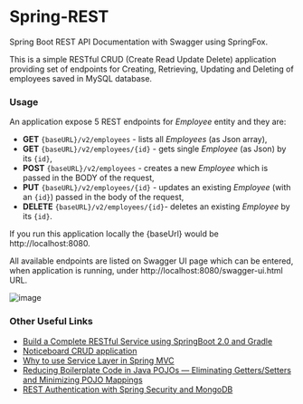 # Spring-REST

Spring Boot REST API Documentation with Swagger using SpringFox.

This is a simple RESTful CRUD (Create Read Update Delete) application providing set of endpoints for Creating, Retrieving, Updating and Deleting of employees saved in MySQL database.



### Usage

An application expose 5 REST endpoints for *Employee* entity and they are:

* **GET** `{baseURL}/v2/employees` - lists all *Employees* (as Json array),
* **GET** `{baseURL}/v2/employees/{id}` - gets single *Employee* (as Json) by its `{id}`,
* **POST** `{baseURL}/v2/employees` - creates a new *Employee* which is passed in the BODY of the request,
* **PUT** `{baseURL}/v2/employees/{id}` - updates an existing *Employee* (with an `{id}`) passed in the body of the request,
* **DELETE** `{baseURL}/v2/employees/{id}`- deletes an existing *Employee* by its `{id}`.

If you run this application locally the {baseUrl} would be http://localhost:8080.

All available endpoints are listed on Swagger UI page which can be entered, when application is running, under http://localhost:8080/swagger-ui.html URL.

![image](https://user-images.githubusercontent.com/65066310/81662561-65424c80-945b-11ea-957f-c527f9b005b5.png)












### Other Useful Links


* [Build a Complete RESTful Service using SpringBoot 2.0 and Gradle](https://medium.com/@namila007/build-a-complete-restful-service-using-springboot-2-0-and-gradle-e9e381a114d8)
* [Noticeboard CRUD application](https://github.com/wkrzywiec/NoticeBoard#noticeboard-crud-application)
* [Why to use Service Layer in Spring MVC](https://medium.com/stackavenue/why-to-use-service-layer-in-spring-mvc-5f4fc52643c0)
* [Reducing Boilerplate Code in Java POJOs — Eliminating Getters/Setters and Minimizing POJO Mappings](https://medium.com/@qasim.lodhi/reducing-boilerplate-code-in-java-pojos-dont-type-getters-setters-and-get-to-set-mappings-5eab302ecf6b)
* [REST Authentication with Spring Security and MongoDB](https://medium.com/@gtommee97/rest-authentication-with-spring-security-and-mongodb-28c06da25fb1) 
